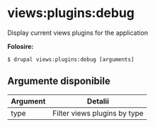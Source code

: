 # views:plugins:debug
Display current views plugins for the application

**Folosire:**
```
$ drupal views:plugins:debug [arguments]
```

## Argumente disponibile
Argument | Detalii
---------|-------------
type | Filter views plugins by type
